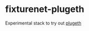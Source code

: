 # fixturenet-plugeth

Experimental stack to try out [plugeth](https://github.com/openrelayxyz/plugeth)

